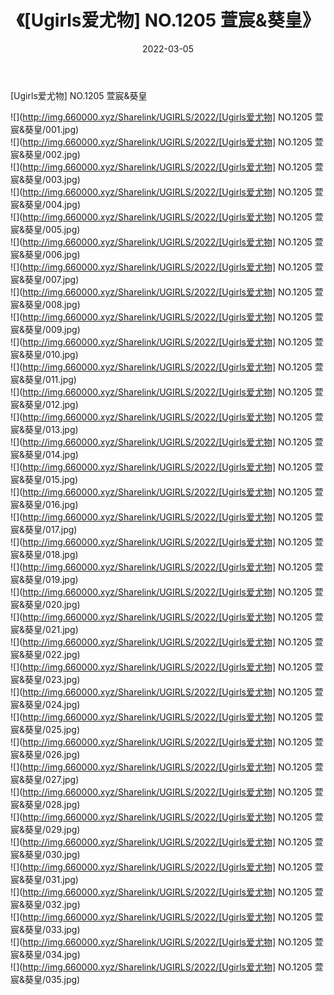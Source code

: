 ﻿---
layout: post
title:  《[Ugirls爱尤物] NO.1205 萱宸&葵皇》
date:   2022-03-05
img: http://img.660000.xyz/Sharelink/UGIRLS/2022/[Ugirls爱尤物] NO.1205 萱宸&葵皇/000.jpg
categories: [美女, 清纯, 唯美]
---

[Ugirls爱尤物] NO.1205 萱宸&葵皇

 ![](http://img.660000.xyz/Sharelink/UGIRLS/2022/[Ugirls爱尤物] NO.1205 萱宸&葵皇/001.jpg) <br>![](http://img.660000.xyz/Sharelink/UGIRLS/2022/[Ugirls爱尤物] NO.1205 萱宸&葵皇/002.jpg) <br>![](http://img.660000.xyz/Sharelink/UGIRLS/2022/[Ugirls爱尤物] NO.1205 萱宸&葵皇/003.jpg) <br>![](http://img.660000.xyz/Sharelink/UGIRLS/2022/[Ugirls爱尤物] NO.1205 萱宸&葵皇/004.jpg) <br>![](http://img.660000.xyz/Sharelink/UGIRLS/2022/[Ugirls爱尤物] NO.1205 萱宸&葵皇/005.jpg) <br>![](http://img.660000.xyz/Sharelink/UGIRLS/2022/[Ugirls爱尤物] NO.1205 萱宸&葵皇/006.jpg) <br>![](http://img.660000.xyz/Sharelink/UGIRLS/2022/[Ugirls爱尤物] NO.1205 萱宸&葵皇/007.jpg) <br>![](http://img.660000.xyz/Sharelink/UGIRLS/2022/[Ugirls爱尤物] NO.1205 萱宸&葵皇/008.jpg) <br>![](http://img.660000.xyz/Sharelink/UGIRLS/2022/[Ugirls爱尤物] NO.1205 萱宸&葵皇/009.jpg) <br>![](http://img.660000.xyz/Sharelink/UGIRLS/2022/[Ugirls爱尤物] NO.1205 萱宸&葵皇/010.jpg) <br>![](http://img.660000.xyz/Sharelink/UGIRLS/2022/[Ugirls爱尤物] NO.1205 萱宸&葵皇/011.jpg) <br>![](http://img.660000.xyz/Sharelink/UGIRLS/2022/[Ugirls爱尤物] NO.1205 萱宸&葵皇/012.jpg) <br>![](http://img.660000.xyz/Sharelink/UGIRLS/2022/[Ugirls爱尤物] NO.1205 萱宸&葵皇/013.jpg) <br>![](http://img.660000.xyz/Sharelink/UGIRLS/2022/[Ugirls爱尤物] NO.1205 萱宸&葵皇/014.jpg) <br>![](http://img.660000.xyz/Sharelink/UGIRLS/2022/[Ugirls爱尤物] NO.1205 萱宸&葵皇/015.jpg) <br>![](http://img.660000.xyz/Sharelink/UGIRLS/2022/[Ugirls爱尤物] NO.1205 萱宸&葵皇/016.jpg) <br>![](http://img.660000.xyz/Sharelink/UGIRLS/2022/[Ugirls爱尤物] NO.1205 萱宸&葵皇/017.jpg) <br>![](http://img.660000.xyz/Sharelink/UGIRLS/2022/[Ugirls爱尤物] NO.1205 萱宸&葵皇/018.jpg) <br>![](http://img.660000.xyz/Sharelink/UGIRLS/2022/[Ugirls爱尤物] NO.1205 萱宸&葵皇/019.jpg) <br>![](http://img.660000.xyz/Sharelink/UGIRLS/2022/[Ugirls爱尤物] NO.1205 萱宸&葵皇/020.jpg) <br>![](http://img.660000.xyz/Sharelink/UGIRLS/2022/[Ugirls爱尤物] NO.1205 萱宸&葵皇/021.jpg) <br>![](http://img.660000.xyz/Sharelink/UGIRLS/2022/[Ugirls爱尤物] NO.1205 萱宸&葵皇/022.jpg) <br>![](http://img.660000.xyz/Sharelink/UGIRLS/2022/[Ugirls爱尤物] NO.1205 萱宸&葵皇/023.jpg) <br>![](http://img.660000.xyz/Sharelink/UGIRLS/2022/[Ugirls爱尤物] NO.1205 萱宸&葵皇/024.jpg) <br>![](http://img.660000.xyz/Sharelink/UGIRLS/2022/[Ugirls爱尤物] NO.1205 萱宸&葵皇/025.jpg) <br>![](http://img.660000.xyz/Sharelink/UGIRLS/2022/[Ugirls爱尤物] NO.1205 萱宸&葵皇/026.jpg) <br>![](http://img.660000.xyz/Sharelink/UGIRLS/2022/[Ugirls爱尤物] NO.1205 萱宸&葵皇/027.jpg) <br>![](http://img.660000.xyz/Sharelink/UGIRLS/2022/[Ugirls爱尤物] NO.1205 萱宸&葵皇/028.jpg) <br>![](http://img.660000.xyz/Sharelink/UGIRLS/2022/[Ugirls爱尤物] NO.1205 萱宸&葵皇/029.jpg) <br>![](http://img.660000.xyz/Sharelink/UGIRLS/2022/[Ugirls爱尤物] NO.1205 萱宸&葵皇/030.jpg) <br>![](http://img.660000.xyz/Sharelink/UGIRLS/2022/[Ugirls爱尤物] NO.1205 萱宸&葵皇/031.jpg) <br>![](http://img.660000.xyz/Sharelink/UGIRLS/2022/[Ugirls爱尤物] NO.1205 萱宸&葵皇/032.jpg) <br>![](http://img.660000.xyz/Sharelink/UGIRLS/2022/[Ugirls爱尤物] NO.1205 萱宸&葵皇/033.jpg) <br>![](http://img.660000.xyz/Sharelink/UGIRLS/2022/[Ugirls爱尤物] NO.1205 萱宸&葵皇/034.jpg) <br>![](http://img.660000.xyz/Sharelink/UGIRLS/2022/[Ugirls爱尤物] NO.1205 萱宸&葵皇/035.jpg) <br>